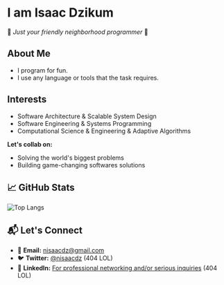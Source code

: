 # I am Isaac Dzikum

🚀 *Just your friendly neighborhood programmer* 🚀

## About Me
- I program for fun.
- I use any language or tools that the task requires.

## Interests
- Software Architecture & Scalable System Design
- Software Engineering & Systems Programming
- Computational Science & Engineering & Adaptive Algorithms
  
**Let's collab on:**
- Solving the world's biggest problems
- Building game-changing softwares solutions

## 📈 GitHub Stats
![Top Langs](https://github-readme-stats.vercel.app/api/top-langs/?username=nisaacdz&layout=compact&theme=radical)

## 📬 Let's Connect
- 💌 **Email:** [nisaacdz@gmail.com](mailto:nisaacdz@gmail.com)
- 🐦 **Twitter:** [@nisaacdz](https://twitter.com/nisaacdz) (404 LOL)
- 💼 **LinkedIn:** [For professional networking and/or serious inquiries](https://linkedin.com/in/nisaacdz) (404 LOL)
